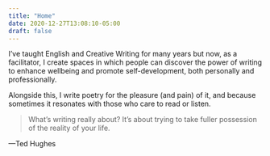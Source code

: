 ```yaml
---
title: "Home"
date: 2020-12-27T13:08:10-05:00
draft: false
---
```


I’ve taught English and Creative Writing for many years but now, as a facilitator, I create spaces in which people can discover the power of writing to enhance wellbeing and promote self-development, both personally and professionally.

Alongside this, I write poetry for the pleasure (and pain) of it, and because sometimes it resonates with those who care to read or listen.

> What’s writing really about? It’s about trying to take fuller possession of the reality of your life.

—Ted Hughes
